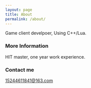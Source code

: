 ```yaml
---
layout: page
title: About
permalink: /about/
---
```


Game client develpoer, Using C++/Lua.

### More Information

HIT master, one year work experience.

### Contact me

[15244611841@163.com](mailto:15244611841@163.com)